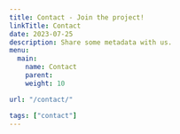```yaml
---
title: Contact - Join the project!
linkTitle: Contact
date: 2023-07-25
description: Share some metadata with us.
menu:
  main:
    name: Contact
    parent:
    weight: 10

url: "/contact/"

tags: ["contact"]
---
```


<script charset="utf-8" type="text/javascript" src="//js-eu1.hsforms.net/forms/embed/v2.js"></script>
<script>
  hbspt.forms.create({
    portalId: "26321893",
    formId: "e2e406fe-bcff-49b0-b9b5-bb15ae785242",
    region: "eu1"
  });
</script>
